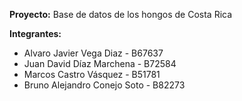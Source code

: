 **Proyecto:**
Base de datos de los hongos de Costa Rica

**Integrantes:**

- Alvaro Javier Vega Diaz - B67637
- Juan David Díaz Marchena - B72584
- Marcos Castro Vásquez - B51781
- Bruno Alejandro Conejo Soto - B82273